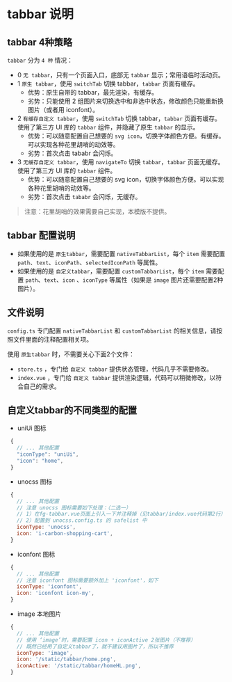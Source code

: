 # tabbar 说明

## tabbar 4种策略

`tabbar` 分为 `4 种` 情况：

- 0 `无 tabbar`，只有一个页面入口，底部无 `tabbar` 显示；常用语临时活动页。
- 1 `原生 tabbar`，使用 `switchTab` 切换 tabbar，`tabbar` 页面有缓存。
  - 优势：原生自带的 tabbar，最先渲染，有缓存。
  - 劣势：只能使用 2 组图片来切换选中和非选中状态，修改颜色只能重新换图片（或者用 iconfont）。
- 2 `有缓存自定义 tabbar`，使用 `switchTab` 切换 tabbar，`tabbar` 页面有缓存。使用了第三方 UI 库的 `tabbar` 组件，并隐藏了原生 `tabbar` 的显示。
  - 优势：可以随意配置自己想要的 `svg icon`，切换字体颜色方便。有缓存。可以实现各种花里胡哨的动效等。
  - 劣势：首次点击 tababr 会闪烁。
- 3 `无缓存自定义 tabbar`，使用 `navigateTo` 切换 `tabbar`，`tabbar` 页面无缓存。使用了第三方 UI 库的 `tabbar` 组件。
  - 优势：可以随意配置自己想要的 svg icon，切换字体颜色方便。可以实现各种花里胡哨的动效等。
  - 劣势：首次点击 `tababr` 会闪烁，无缓存。


> 注意：花里胡哨的效果需要自己实现，本模版不提供。

## tabbar 配置说明

- 如果使用的是 `原生tabbar`，需要配置 `nativeTabbarList`，每个 `item` 需要配置 `path`、`text`、`iconPath`、`selectedIconPath` 等属性。
- 如果使用的是  `自定义tabbar`，需要配置 `customTabbarList`，每个 `item` 需要配置 `path`、`text`、`icon` 、`iconType` 等属性（如果是 `image` 图片还需要配置2种图片）。

## 文件说明

`config.ts` 专门配置 `nativeTabbarList` 和 `customTabbarList` 的相关信息，请按照文件里面的注释配置相关项。

使用 `原生tabbar` 时，不需要关心下面2个文件：
- `store.ts` ，专门给 `自定义 tabbar` 提供状态管理，代码几乎不需要修改。
- `index.vue` ，专门给 `自定义 tabbar` 提供渲染逻辑，代码可以稍微修改，以符合自己的需求。

## 自定义tabbar的不同类型的配置

- uniUi 图标

 ```js
  {
    // ... 其他配置
    "iconType": "uniUi",
    "icon": "home",
  }
  ```
- unocss 图标

 ```js
  {
    // ... 其他配置
    // 注意 unocss 图标需要如下处理：（二选一）
    // 1）在fg-tabbar.vue页面上引入一下并注释掉（见tabbar/index.vue代码第2行）
    // 2）配置到 unocss.config.ts 的 safelist 中
    iconType: 'unocss',
    icon: 'i-carbon-shopping-cart',
  }
  ```
- iconfont 图标

 ```js
  {
    // ... 其他配置
    // 注意 iconfont 图标需要额外加上 'iconfont'，如下
    iconType: 'iconfont',
    icon: 'iconfont icon-my',
  }
  ```
- image 本地图片

 ```js
  {
    // ... 其他配置
    // 使用 ‘image’时，需要配置 icon + iconActive 2张图片（不推荐）
    // 既然已经用了自定义tabbar了，就不建议用图片了，所以不推荐
    iconType: 'image',
    icon: '/static/tabbar/home.png',
    iconActive: '/static/tabbar/homeHL.png',
  }
  ```
